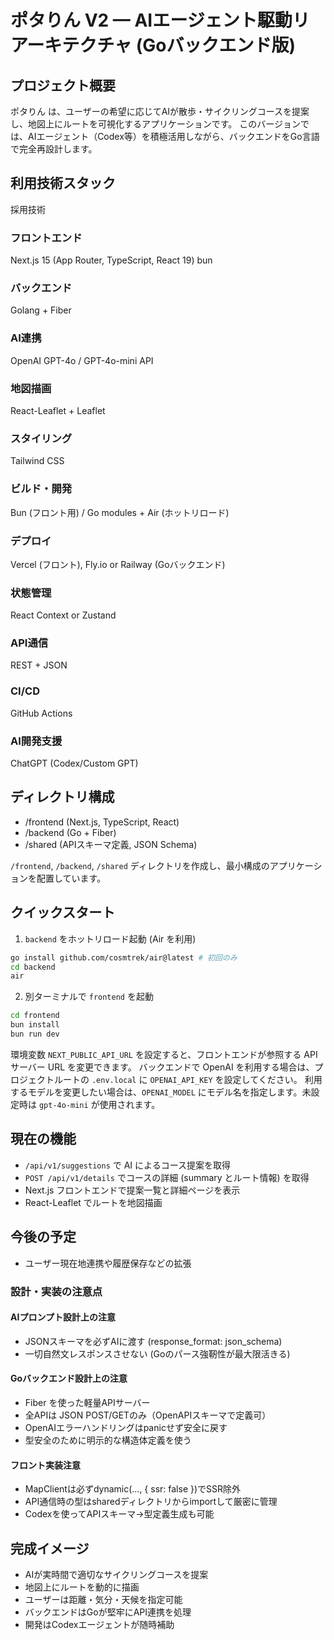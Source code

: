 # ポタりん V2 — AIエージェント駆動リアーキテクチャ (Goバックエンド版)

## プロジェクト概要

ポタりん は、ユーザーの希望に応じてAIが散歩・サイクリングコースを提案し、地図上にルートを可視化するアプリケーションです。
このバージョンでは、AIエージェント（Codex等）を積極活用しながら、バックエンドをGo言語で完全再設計します。

## 利用技術スタック

採用技術

### フロントエンド

Next.js 15 (App Router, TypeScript, React 19)
bun

### バックエンド

Golang + Fiber

### AI連携

OpenAI GPT-4o / GPT-4o-mini API

### 地図描画

React-Leaflet + Leaflet

### スタイリング

Tailwind CSS

### ビルド・開発

Bun (フロント用) / Go modules + Air (ホットリロード)

### デプロイ

Vercel (フロント), Fly.io or Railway (Goバックエンド)

### 状態管理

React Context or Zustand

### API通信

REST + JSON

### CI/CD

GitHub Actions

### AI開発支援

ChatGPT (Codex/Custom GPT)

## ディレクトリ構成

- /frontend (Next.js, TypeScript, React)
- /backend (Go + Fiber)
- /shared (APIスキーマ定義, JSON Schema)

`/frontend`, `/backend`, `/shared` ディレクトリを作成し、最小構成のアプリケーションを配置しています。

## クイックスタート

1. `backend` をホットリロード起動 (Air を利用)

```bash
go install github.com/cosmtrek/air@latest # 初回のみ
cd backend
air
```

2. 別ターミナルで `frontend` を起動

```bash
cd frontend
bun install
bun run dev
```

環境変数 `NEXT_PUBLIC_API_URL` を設定すると、フロントエンドが参照する API サーバー URL を変更できます。
バックエンドで OpenAI を利用する場合は、プロジェクトルートの `.env.local` に `OPENAI_API_KEY` を設定してください。
利用するモデルを変更したい場合は、`OPENAI_MODEL` にモデル名を指定します。未設定時は `gpt-4o-mini` が使用されます。

## 現在の機能

- `/api/v1/suggestions` で AI によるコース提案を取得
- `POST /api/v1/details` でコースの詳細 (summary とルート情報) を取得
- Next.js フロントエンドで提案一覧と詳細ページを表示
- React-Leaflet でルートを地図描画

## 今後の予定

- ユーザー現在地連携や履歴保存などの拡張

### 設計・実装の注意点

#### AIプロンプト設計上の注意

- JSONスキーマを必ずAIに渡す (response_format: json_schema)
- 一切自然文レスポンスさせない (Goのパース強靭性が最大限活きる)

#### Goバックエンド設計上の注意

- Fiber を使った軽量APIサーバー
- 全APIは JSON POST/GETのみ（OpenAPIスキーマで定義可）
- OpenAIエラーハンドリングはpanicせず安全に戻す
- 型安全のために明示的な構造体定義を使う

#### フロント実装注意

- MapClientは必ずdynamic(..., { ssr: false })でSSR除外
- API通信時の型はsharedディレクトリからimportして厳密に管理
- Codexを使ってAPIスキーマ→型定義生成も可能

## 完成イメージ

- AIが実時間で適切なサイクリングコースを提案
- 地図上にルートを動的に描画
- ユーザーは距離・気分・天候を指定可能
- バックエンドはGoが堅牢にAPI連携を処理
- 開発はCodexエージェントが随時補助
